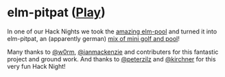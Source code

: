 # elm-pitpat ([Play](https://hannover-elm.github.io/elm-pitpat/))

In one of our Hack Nights we took the [amazing
elm-pool](https://github.com/w0rm/elm-pool) and turned it into elm-pitpat, an
(apparently german) [mix of mini golf and
pool](https://de.wikipedia.org/wiki/Pit-Pat)!

Many thanks to [@w0rm](https://github.com/w0rm),
[@ianmackenzie](https://github.com/ianmackenzie) and contributers for this
fantastic project and ground work. And thanks to
[@peterzilz](https://github.com/peterzilz) and
[@kirchner](https://github.com/kirchner) for this very fun Hack Night!
